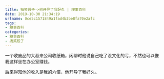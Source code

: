 ```yaml
---
title: 搞笑段子->他开导了我好久 | 糗事百科
date: 2019-10-30 21:34:19
urlname: 0ce5c1571849a1fad4b3be8fa70e2afc
tags: 
- 糗事百科
categories:
- 糗事百科
- 搞笑段子
---
```

一个收废品的大叔来公司收纸箱，闲聊时他说自己吃了没文化的亏，不然也可以像我这样坐在办公室赚钱。

后来得知他的收入是我的六倍，他开导了我好久。


